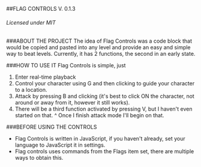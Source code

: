 ##FLAG CONTROLS V. 0.1.3 
######	Licensed under MIT

###ABOUT THE PROJECT
The idea of Flag Controls was a code block that would be copied and pasted into any level and provide
an easy and simple way to beat levels. Currently, it has 2 functions, the second in an early state.

###HOW TO USE IT
Flag Controls is simple, just
1. Enter real-time playback
2. Control your character using G and then clicking to guide your character to a location.
3. Attack by pressing B and clicking (it's best to click ON the character, not around or away from it, however it still works).
4. There will be a third function activated by pressing V, but I haven't even started on that. 
^	 Once I finish attack mode I'll begin on that.

###BEFORE USING THE CONTROLS
 - Flag Controls is written in JavaScript, if you haven't already, set your language to JavaScript it in settings.
 - Flag controls uses commands from the Flags item set, there are multiple ways to obtain this.
